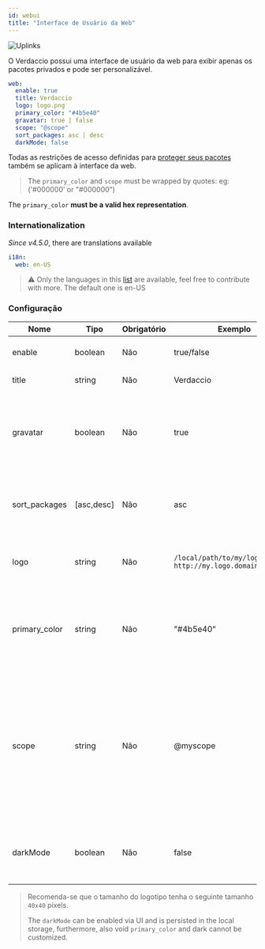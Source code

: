 ```yaml
---
id: webui
title: "Interface de Usuário da Web"
---
```


![Uplinks](https://user-images.githubusercontent.com/558752/52916111-fa4ba980-32db-11e9-8a64-f4e06eb920b3.png)

O Verdaccio possui uma interface de usuário da web para exibir apenas os pacotes privados e pode ser personalizável.

```yaml
web:
  enable: true
  title: Verdaccio
  logo: logo.png
  primary_color: "#4b5e40"
  gravatar: true | false
  scope: "@scope"
  sort_packages: asc | desc
  darkMode: false
```

Todas as restrições de acesso definidas para [proteger seus pacotes](protect-your-dependencies.md) também se aplicam à interface da web.

> The `primary_color` and `scope` must be wrapped by quotes: eg: ('#000000' or "#000000")

The `primary_color` **must be a valid hex representation**.

### Internationalization

*Since v4.5.0*, there are translations available

```yaml
i18n:
  web: en-US
```

> ⚠️ Only the languages in this [list](https://github.com/verdaccio/ui/tree/master/i18n/translations) are available, feel free to contribute with more. The default one is en-US

### Configuração

| Nome          | Tipo       | Obrigatório | Exemplo                                                       | Suporte       | Descrição                                                                                                                                         |
| ------------- | ---------- | ----------- | ------------------------------------------------------------- | ------------- | ------------------------------------------------------------------------------------------------------------------------------------------------- |
| enable        | boolean    | Não         | true/false                                                    | completo      | habilitar a interface web                                                                                                                         |
| title         | string     | Não         | Verdaccio                                                     | completo      | Título da página web                                                                                                                              |
| gravatar      | boolean    | Não         | true                                                          | `>v4`      | Se esta propriedade estiver habilitada, gravatars serão gerados internamente                                                                      |
| sort_packages | [asc,desc] | Não         | asc                                                           | `>v4`      | Por padrão pacotes privados são classificados em ordem crescente                                                                                  |
| logo          | string     | Não         | `/local/path/to/my/logo.png` `http://my.logo.domain/logo.png` | completo      | a URI onde o logotipo está localizado (logotipo do cabeçalho)                                                                                     |
| primary_color | string     | Não         | "#4b5e40"                                                     | `>4`       | A cor principal a ser usada em toda a interface do usuário (cabeçalho, etc)                                                                       |
| scope         | string     | Não         | @myscope                                                      | `>v3.x`    | Se você estiver usando esse registro para um escopo de módulo específico, especifique esse escopo para defini-lo no cabeçalho de instruções webui |
| darkMode      | boolean    | Não         | false                                                         | `>=v4.6.0` | This mode is an special theme for those want to live in the dark side                                                                             |

> Recomenda-se que o tamanho do logotipo tenha o seguinte tamanho `40x40` pixels.
> 
> The `darkMode` can be enabled via UI and is persisted in the local storage, furthermore, also void `primary_color` and dark cannot be customized.